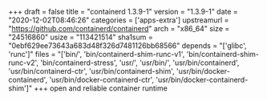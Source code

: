 +++
draft = false
title = "containerd 1.3.9-1"
version = "1.3.9-1"
date = "2020-12-02T08:46:26"
categories = ['apps-extra']
upstreamurl = "https://github.com/containerd/containerd"
arch = "x86_64"
size = "24516860"
usize = "113421514"
sha1sum = "0ebf629ee73643a683d48f326d7481126bb68566"
depends = "['glibc', 'runc']"
files = "['bin/', 'bin/containerd-shim-runc-v1', 'bin/containerd-shim-runc-v2', 'bin/containerd-stress', 'usr/', 'usr/bin/', 'usr/bin/containerd', 'usr/bin/containerd-ctr', 'usr/bin/containerd-shim', 'usr/bin/docker-containerd', 'usr/bin/docker-containerd-ctr', 'usr/bin/docker-containerd-shim']"
+++
open and reliable container runtime
